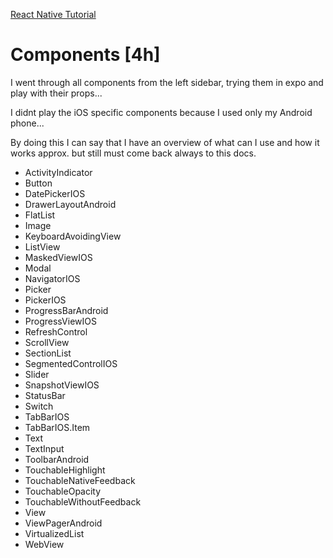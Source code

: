 [React Native Tutorial](https://facebook.github.io/react-native/docs/activityindicator.html)

# Components [4h]

I went through all components from the left sidebar, trying them in expo and play with their props...

I didnt play the iOS specific components because I used only my Android phone...

By doing this I can say that I have an overview of what can I use and how it works approx. but still must come back always to this docs.

* ActivityIndicator
* Button
* DatePickerIOS
* DrawerLayoutAndroid
* FlatList
* Image
* KeyboardAvoidingView
* ListView
* MaskedViewIOS
* Modal
* NavigatorIOS
* Picker
* PickerIOS
* ProgressBarAndroid
* ProgressViewIOS
* RefreshControl
* ScrollView
* SectionList
* SegmentedControlIOS
* Slider
* SnapshotViewIOS
* StatusBar
* Switch
* TabBarIOS
* TabBarIOS.Item
* Text
* TextInput
* ToolbarAndroid
* TouchableHighlight
* TouchableNativeFeedback
* TouchableOpacity
* TouchableWithoutFeedback
* View
* ViewPagerAndroid
* VirtualizedList
* WebView
